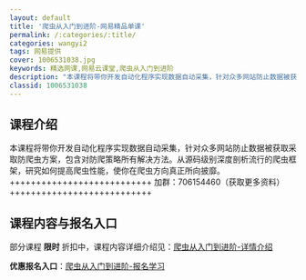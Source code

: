 ```yaml
---
layout: default
title: '爬虫从入门到进阶-网易精品单课'
permalink: /:categories/:title/
categories: wangyi2
tags: 网易提供
cover: 1006531038.jpg
keywords: 精选网课,网易云课堂,爬虫从入门到进阶
description: "本课程将带你开发自动化程序实现数据自动采集，针对众多网站防止数据被获取采取防爬虫方案，包含对防爬策略所有解决方法。从源码级别深度剖析流行的爬虫框架，研究如何提高爬虫性能，使你在爬虫方向真正所"
classid: 1006531038
---
```


## 课程介绍

本课程将带你开发自动化程序实现数据自动采集，针对众多网站防止数据被获取采取防爬虫方案，包含对防爬策略所有解决方法。从源码级别深度剖析流行的爬虫框架，研究如何提高爬虫性能，使你在爬虫方向真正所向披靡。
+++++++++++++++++++++++++++
加群：706154460（获取更多资料）
+++++++++++++++++++++++++++

## 课程内容与报名入口

部分课程 **限时** 折扣中，课程内容详细介绍见：[爬虫从入门到进阶-详情介绍](https://study.163.com/course/introduction/1006531038.htm?share=1&shareId=1025206652&utm_campaign=share&utm_medium=iphoneShare&utm_source=&utm_u=1025206652)

**优惠报名入口**：[爬虫从入门到进阶-报名学习](https://study.163.com/course/introduction/1006531038.htm?share=1&shareId=1025206652&utm_campaign=share&utm_medium=iphoneShare&utm_source=&utm_u=1025206652)

